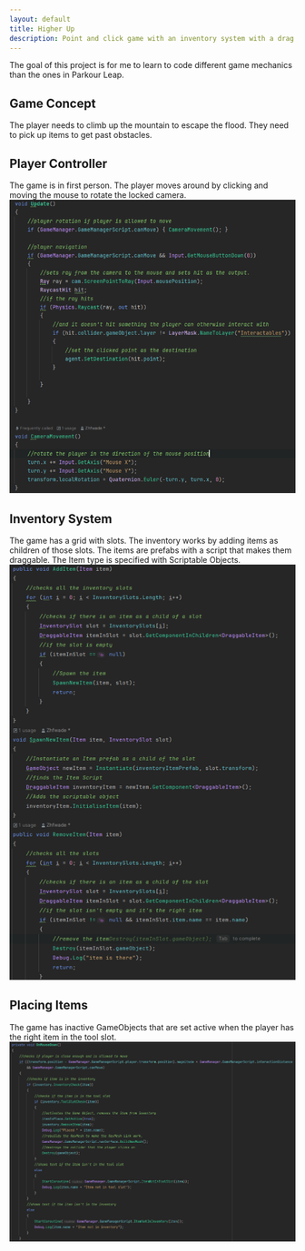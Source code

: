 ```yaml
---
layout: default
title: Higher Up
description: Point and click game with an inventory system with a drag and drop feature.
---
```


The goal of this project is for me to learn to code different game mechanics than the ones in Parkour Leap.

## Game Concept
The player needs to climb up the mountain to escape the flood. They need to pick up items to get past obstacles.

## Player Controller
The game is in first person. The player moves around by clicking and moving the mouse to rotate the locked camera.
![PlayerController](/assets/img/Higher_Up_PlayerController.png)

## Inventory System
The game has a grid with slots. The inventory works by adding items as children of those slots. The items are prefabs with a script that makes them draggable. 
The Item type is specified with Scriptable Objects.
![Inventory_Add_&_Remove_Methods](/assets/img/Higher_Up_Inventory.png)

## Placing Items
The game has inactive GameObjects that are set active when the player has the right item in the tool slot.
![Item_Placement](/assets/img/Higher_Up_ItemPlacement.png)

